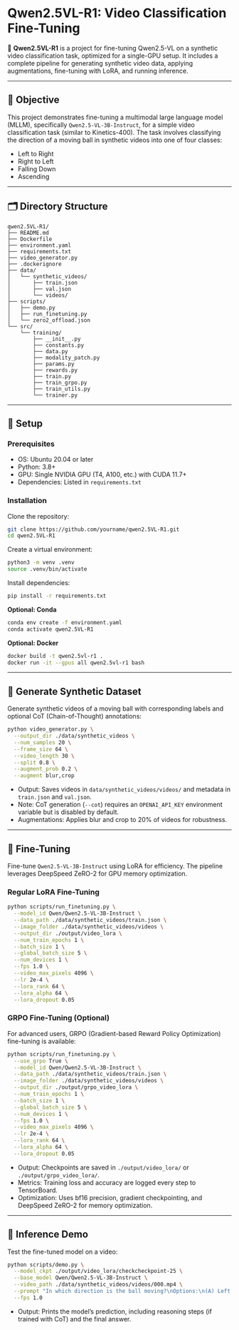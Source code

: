 # Qwen2.5VL-R1: Video Classification Fine-Tuning

🚀 **Qwen2.5VL-R1** is a project for fine-tuning Qwen2.5-VL on a synthetic video classification task, optimized for a single-GPU setup. It includes a complete pipeline for generating synthetic video data, applying augmentations, fine-tuning with LoRA, and running inference.

---

## 🧠 Objective

This project demonstrates fine-tuning a multimodal large language model (MLLM), specifically `Qwen2.5-VL-3B-Instruct`, for a simple video classification task (similar to Kinetics-400). The task involves classifying the direction of a moving ball in synthetic videos into one of four classes:

- Left to Right  
- Right to Left  
- Falling Down  
- Ascending

---

## 🗂️ Directory Structure

```
qwen2.5VL-R1/
├── README.md
├── Dockerfile
├── environment.yaml
├── requirements.txt
├── video_generator.py
├── .dockerignore
├── data/
│   └── synthetic_videos/
│       ├── train.json
│       ├── val.json
│       └── videos/
├── scripts/
│   ├── demo.py
│   ├── run_finetuning.py
│   └── zero2_offload.json
└── src/
    └── training/
        ├── __init__.py
        ├── constants.py
        ├── data.py
        ├── modality_patch.py
        ├── params.py
        ├── rewards.py
        ├── train.py
        ├── train_grpo.py
        ├── train_utils.py
        └── trainer.py
```

---

## 🔧 Setup

### Prerequisites

- OS: Ubuntu 20.04 or later  
- Python: 3.8+  
- GPU: Single NVIDIA GPU (T4, A100, etc.) with CUDA 11.7+  
- Dependencies: Listed in `requirements.txt`

### Installation

Clone the repository:

```bash
git clone https://github.com/yourname/qwen2.5VL-R1.git
cd qwen2.5VL-R1
```

Create a virtual environment:

```bash
python3 -m venv .venv
source .venv/bin/activate
```

Install dependencies:

```bash
pip install -r requirements.txt
```

**Optional: Conda**

```bash
conda env create -f environment.yaml
conda activate qwen2.5VL-R1
```

**Optional: Docker**

```bash
docker build -t qwen2.5vl-r1 .
docker run -it --gpus all qwen2.5vl-r1 bash
```

---

## 📼 Generate Synthetic Dataset

Generate synthetic videos of a moving ball with corresponding labels and optional CoT (Chain-of-Thought) annotations:

```bash
python video_generator.py \
  --output_dir ./data/synthetic_videos \
  --num_samples 20 \
  --frame_size 64 \
  --video_length 30 \
  --split 0.8 \
  --augment_prob 0.2 \
  --augment blur,crop
```

- Output: Saves videos in `data/synthetic_videos/videos/` and metadata in `train.json` and `val.json`.  
- Note: CoT generation (`--cot`) requires an `OPENAI_API_KEY` environment variable but is disabled by default.  
- Augmentations: Applies blur and crop to 20% of videos for robustness.

---

## 🧪 Fine-Tuning

Fine-tune `Qwen2.5-VL-3B-Instruct` using LoRA for efficiency. The pipeline leverages DeepSpeed ZeRO-2 for GPU memory optimization.

### Regular LoRA Fine-Tuning

```bash
python scripts/run_finetuning.py \
  --model_id Qwen/Qwen2.5-VL-3B-Instruct \
  --data_path ./data/synthetic_videos/train.json \
  --image_folder ./data/synthetic_videos/videos \
  --output_dir ./output/video_lora \
  --num_train_epochs 1 \
  --batch_size 1 \
  --global_batch_size 5 \
  --num_devices 1 \
  --fps 1.0 \
  --video_max_pixels 4096 \
  --lr 2e-4 \
  --lora_rank 64 \
  --lora_alpha 64 \
  --lora_dropout 0.05
```

### GRPO Fine-Tuning (Optional)

For advanced users, GRPO (Gradient-based Reward Policy Optimization) fine-tuning is available:

```bash
python scripts/run_finetuning.py \
  --use_grpo True \
  --model_id Qwen/Qwen2.5-VL-3B-Instruct \
  --data_path ./data/synthetic_videos/train.json \
  --image_folder ./data/synthetic_videos/videos \
  --output_dir ./output/grpo_video_lora \
  --num_train_epochs 1 \
  --batch_size 1 \
  --global_batch_size 5 \
  --num_devices 1 \
  --fps 1.0 \
  --video_max_pixels 4096 \
  --lr 2e-4 \
  --lora_rank 64 \
  --lora_alpha 64 \
  --lora_dropout 0.05
```

- Output: Checkpoints are saved in `./output/video_lora/` or `./output/grpo_video_lora/`.  
- Metrics: Training loss and accuracy are logged every step to TensorBoard.  
- Optimization: Uses bf16 precision, gradient checkpointing, and DeepSpeed ZeRO-2 for memory optimization.

---

## 🧠 Inference Demo

Test the fine-tuned model on a video:

```bash
python scripts/demo.py \
  --model_ckpt ./output/video_lora/checkcheckpoint-25 \
  --base_model Qwen/Qwen2.5-VL-3B-Instruct \
  --video_path ./data/synthetic_videos/videos/000.mp4 \
  --prompt "In which direction is the ball moving?\nOptions:\n(A) Left to Right\n(B) Right to Left\n(C) Falling Down\n(D) Ascending" \
  --fps 1.0
```

- Output: Prints the model’s prediction, including reasoning steps (if trained with CoT) and the final answer.
